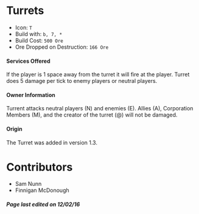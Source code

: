 Turrets 
=======

* Icon: `T`
* Build with: `b, 7, *`
* Build Cost: `500 Ore`
* Ore Dropped on Destruction: `166 Ore`

#### Services Offered

If the player is 1 space away from the turret it will fire at the player.
Turret does 5 damage per tick to enemy players or neutral players.

#### Owner Information

Turrent attacks neutral players (N) and enemies (E).
Allies (A), Corporation Members (M), and the creator of the turret (@) will not be damaged.

#### Origin

The Turret was added in version 1.3.

Contributors
============

- Sam Nunn
- Finnigan McDonough

##### Page last edited on 12/02/16
